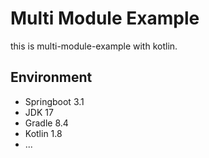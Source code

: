 # Multi Module Example
this is multi-module-example with kotlin.

## Environment
- Springboot 3.1
- JDK 17
- Gradle 8.4
- Kotlin 1.8
- ...

